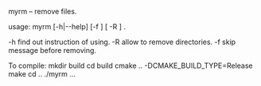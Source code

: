 myrm – remove files.

usage: myrm [-h|--help] [-f ] [ -R ] <file1> <file2> <file3>.
  
-h   find out instruction of using.
-R   allow to remove directories.
-f   skip message before removing.


To compile:
  mkdir build
  cd build
  cmake .. -DCMAKE_BUILD_TYPE=Release
  make
  cd ..
  ./myrm ...

